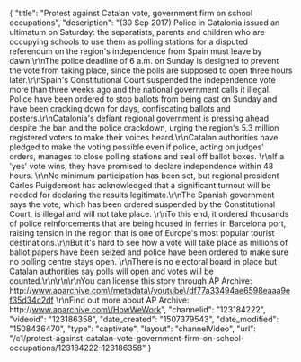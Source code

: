 {
    "title": "Protest against Catalan vote, government firm on school occupations",
    "description": "(30 Sep 2017) Police in Catalonia issued an ultimatum on Saturday: the separatists, parents and children who are occupying schools to use them as polling stations for a disputed referendum on the region's independence from Spain must leave by dawn.\r\nThe police deadline of 6 a.m. on Sunday is designed to prevent the vote from taking place, since the polls are supposed to open three hours later.\r\nSpain's Constitutional Court suspended the independence vote more than three weeks ago and the national government calls it illegal.  Police have been ordered to stop ballots from being cast on Sunday and have been cracking down for days, confiscating ballots and posters.\r\nCatalonia's defiant regional government is pressing ahead despite the ban and the police crackdown, urging the region's 5.3 million registered voters to make their voices heard.\r\nCatalan authorities have pledged to make the voting possible even if police, acting on judges' orders, manages to close polling stations and seal off ballot boxes. \r\nIf a 'yes' vote wins, they have promised to declare independence within 48 hours. \r\nNo minimum participation has been set, but regional president Carles Puigdemont has acknowledged that a significant turnout will be needed for declaring the results legitimate.\r\nThe Spanish government says the vote, which has been ordered suspended by the Constitutional Court, is illegal and will not take place. \r\nTo this end, it ordered thousands of police reinforcements that are being housed in ferries in Barcelona port, raising tension in the region that is one of Europe's most popular tourist destinations.\r\nBut it's hard to see how a vote will take place as millions of ballot papers have been seized and police have been ordered to make sure no polling centre stays open. \r\nThere is no electoral board in place but Catalan authorities say polls will open and votes will be counted.\r\n\r\n\r\nYou can license this story through AP Archive: http:\/\/www.aparchive.com\/metadata\/youtube\/df77a33494ae6598eaaa9ef35d34c2df \r\nFind out more about AP Archive: http:\/\/www.aparchive.com\/HowWeWork",
    "channelid": "123184222",
    "videoid": "123186358",
    "date_created": "1507379543",
    "date_modified": "1508436470",
    "type": "captivate",
    "layout": "channelVideo",
    "url": "\/c1\/protest-against-catalan-vote-government-firm-on-school-occupations\/123184222-123186358"
}